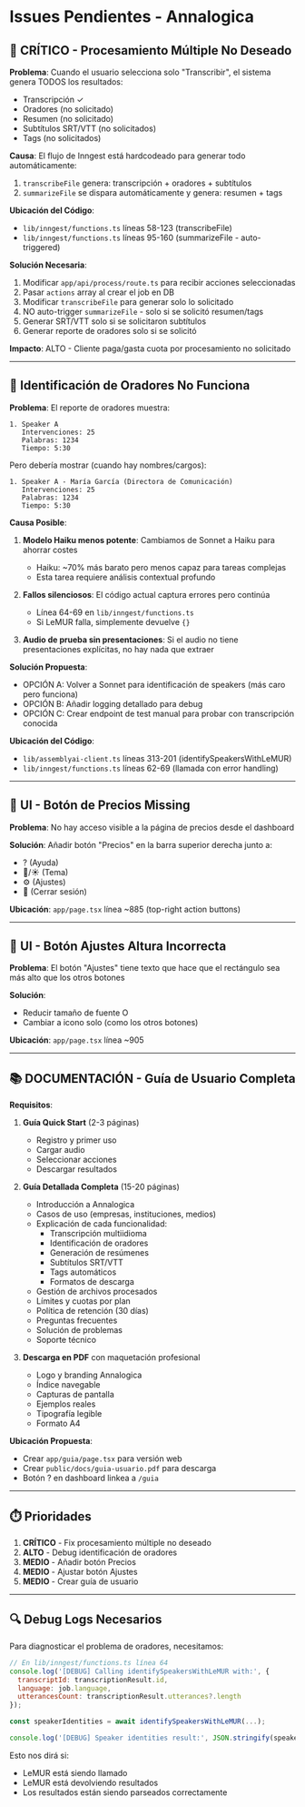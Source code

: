 # Issues Pendientes - Annalogica

## 🚨 CRÍTICO - Procesamiento Múltiple No Deseado

**Problema**: Cuando el usuario selecciona solo "Transcribir", el sistema genera TODOS los resultados:
- Transcripción ✓
- Oradores (no solicitado)
- Resumen (no solicitado)
- Subtítulos SRT/VTT (no solicitados)
- Tags (no solicitados)

**Causa**: El flujo de Inngest está hardcodeado para generar todo automáticamente:
1. `transcribeFile` genera: transcripción + oradores + subtítulos
2. `summarizeFile` se dispara automáticamente y genera: resumen + tags

**Ubicación del Código**:
- `lib/inngest/functions.ts` líneas 58-123 (transcribeFile)
- `lib/inngest/functions.ts` líneas 95-160 (summarizeFile - auto-triggered)

**Solución Necesaria**:
1. Modificar `app/api/process/route.ts` para recibir acciones seleccionadas
2. Pasar `actions` array al crear el job en DB
3. Modificar `transcribeFile` para generar solo lo solicitado
4. NO auto-trigger `summarizeFile` - solo si se solicitó resumen/tags
5. Generar SRT/VTT solo si se solicitaron subtítulos
6. Generar reporte de oradores solo si se solicitó

**Impacto**: ALTO - Cliente paga/gasta cuota por procesamiento no solicitado

---

## 🎯 Identificación de Oradores No Funciona

**Problema**: El reporte de oradores muestra:
```
1. Speaker A
   Intervenciones: 25
   Palabras: 1234
   Tiempo: 5:30
```

Pero debería mostrar (cuando hay nombres/cargos):
```
1. Speaker A - María García (Directora de Comunicación)
   Intervenciones: 25
   Palabras: 1234
   Tiempo: 5:30
```

**Causa Posible**:
1. **Modelo Haiku menos potente**: Cambiamos de Sonnet a Haiku para ahorrar costes
   - Haiku: ~70% más barato pero menos capaz para tareas complejas
   - Esta tarea requiere análisis contextual profundo

2. **Fallos silenciosos**: El código actual captura errores pero continúa
   - Línea 64-69 en `lib/inngest/functions.ts`
   - Si LeMUR falla, simplemente devuelve `{}`

3. **Audio de prueba sin presentaciones**: Si el audio no tiene presentaciones explícitas, no hay nada que extraer

**Solución Propuesta**:
- OPCIÓN A: Volver a Sonnet para identificación de speakers (más caro pero funciona)
- OPCIÓN B: Añadir logging detallado para debug
- OPCIÓN C: Crear endpoint de test manual para probar con transcripción conocida

**Ubicación del Código**:
- `lib/assemblyai-client.ts` líneas 313-201 (identifySpeakersWithLeMUR)
- `lib/inngest/functions.ts` líneas 62-69 (llamada con error handling)

---

## 🎨 UI - Botón de Precios Missing

**Problema**: No hay acceso visible a la página de precios desde el dashboard

**Solución**: Añadir botón "Precios" en la barra superior derecha junto a:
- ? (Ayuda)
- 🌙/☀️ (Tema)
- ⚙️ (Ajustes)
- 🚪 (Cerrar sesión)

**Ubicación**: `app/page.tsx` línea ~885 (top-right action buttons)

---

## 📏 UI - Botón Ajustes Altura Incorrecta

**Problema**: El botón "Ajustes" tiene texto que hace que el rectángulo sea más alto que los otros botones

**Solución**:
- Reducir tamaño de fuente O
- Cambiar a icono solo (como los otros botones)

**Ubicación**: `app/page.tsx` línea ~905

---

## 📚 DOCUMENTACIÓN - Guía de Usuario Completa

**Requisitos**:
1. **Guía Quick Start** (2-3 páginas)
   - Registro y primer uso
   - Cargar audio
   - Seleccionar acciones
   - Descargar resultados

2. **Guía Detallada Completa** (15-20 páginas)
   - Introducción a Annalogica
   - Casos de uso (empresas, instituciones, medios)
   - Explicación de cada funcionalidad:
     * Transcripción multiidioma
     * Identificación de oradores
     * Generación de resúmenes
     * Subtítulos SRT/VTT
     * Tags automáticos
     * Formatos de descarga
   - Gestión de archivos procesados
   - Límites y cuotas por plan
   - Política de retención (30 días)
   - Preguntas frecuentes
   - Solución de problemas
   - Soporte técnico

3. **Descarga en PDF** con maquetación profesional
   - Logo y branding Annalogica
   - Índice navegable
   - Capturas de pantalla
   - Ejemplos reales
   - Tipografía legible
   - Formato A4

**Ubicación Propuesta**:
- Crear `app/guia/page.tsx` para versión web
- Crear `public/docs/guia-usuario.pdf` para descarga
- Botón ? en dashboard linkea a `/guia`

---

## ⏱️ Prioridades

1. **CRÍTICO** - Fix procesamiento múltiple no deseado
2. **ALTO** - Debug identificación de oradores
3. **MEDIO** - Añadir botón Precios
4. **MEDIO** - Ajustar botón Ajustes
5. **MEDIO** - Crear guía de usuario

---

## 🔍 Debug Logs Necesarios

Para diagnosticar el problema de oradores, necesitamos:

```javascript
// En lib/inngest/functions.ts línea 64
console.log('[DEBUG] Calling identifySpeakersWithLeMUR with:', {
  transcriptId: transcriptionResult.id,
  language: job.language,
  utterancesCount: transcriptionResult.utterances?.length
});

const speakerIdentities = await identifySpeakersWithLeMUR(...);

console.log('[DEBUG] Speaker identities result:', JSON.stringify(speakerIdentities, null, 2));
```

Esto nos dirá si:
- LeMUR está siendo llamado
- LeMUR está devolviendo resultados
- Los resultados están siendo parseados correctamente
